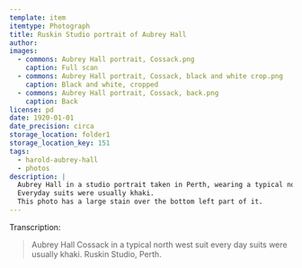 ```yaml
---
template: item
itemtype: Photograph
title: Ruskin Studio portrait of Aubrey Hall
author: 
images:
  - commons: Aubrey Hall portrait, Cossack.png
    caption: Full scan
  - commons: Aubrey Hall portrait, Cossack, black and white crop.png
    caption: Black and white, cropped
  - commons: Aubrey Hall portrait, Cossack, back.png
    caption: Back
license: pd
date: 1920-01-01
date_precision: circa
storage_location: folder1
storage_location_key: 151
tags:
  - harold-aubrey-hall
  - photos
description: |
  Aubrey Hall in a studio portrait taken in Perth, wearing a typical north-west suit.
  Everyday suits were usually khaki.
  This photo has a large stain over the bottom left part of it.
---
```


Transcription:

> Aubrey Hall Cossack in a typical north west suit every day suits were usually khaki.
> Ruskin Studio, Perth.

